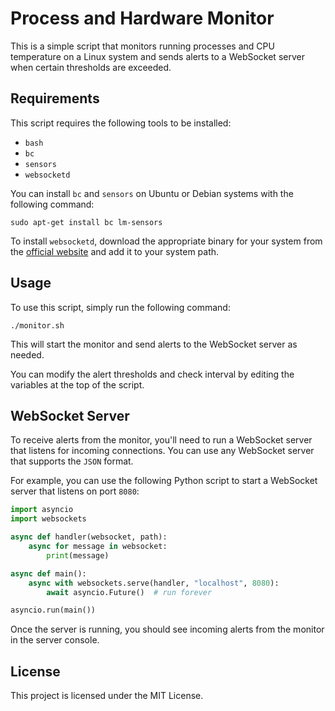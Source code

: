 # Process and Hardware Monitor

This is a simple script that monitors running processes and CPU temperature on a Linux system and sends alerts to a WebSocket server when certain thresholds are exceeded.

## Requirements

This script requires the following tools to be installed:

-   `bash`
-   `bc`
-   `sensors`
-   `websocketd`

You can install `bc` and `sensors` on Ubuntu or Debian systems with the following command:


`sudo apt-get install bc lm-sensors`

To install `websocketd`, download the appropriate binary for your system from the [official website](https://websocketd.com/#download) and add it to your system path.

## Usage

To use this script, simply run the following command:

`./monitor.sh`

This will start the monitor and send alerts to the WebSocket server as needed.

You can modify the alert thresholds and check interval by editing the variables at the top of the script.

## WebSocket Server

To receive alerts from the monitor, you'll need to run a WebSocket server that listens for incoming connections. You can use any WebSocket server that supports the `JSON` format.

For example, you can use the following Python script to start a WebSocket server that listens on port `8080`:


```python
import asyncio
import websockets

async def handler(websocket, path):
    async for message in websocket:
        print(message)

async def main():
    async with websockets.serve(handler, "localhost", 8080):
        await asyncio.Future()  # run forever

asyncio.run(main())
```

Once the server is running, you should see incoming alerts from the monitor in the server console.

## License

This project is licensed under the MIT License.
